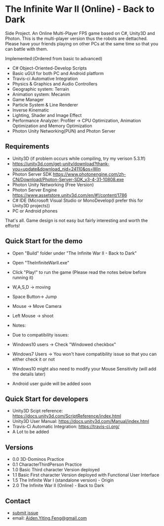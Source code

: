 The Infinite War II (Online) - Back to Dark
=========================

Side Project.
An Online Multi-Player FPS game based on C#, Unity3D and Photon.
This is the multi-player version thus the robots are dettached.
Please have your friends playing on other PCs at the same time so that you can battle with them.

Implemented:(Ordered from basic to advanced)
* C# Object-Oriented-Develop Scripts 
* Basic uGUI for both PC and Android platform
* Travis-ci Automative Integration
* Physics & Graphics and Audio Controllers
* Geographic system: Terrain
* Animation system: Mecanim
* Game Manager
* Particle System & Line Renderer
* Inverse Kinematic
* Lighting, Shader and Image Effect
* Performance Analyzer: Profiler -> CPU Optimization, Animation Optimization and Memory Optimization
* Photon Unity Networking(PUN) and Photon Server



Requirements
------------

* Unity3D (if problem occurs while compiling, try my verison 5.3.1f)
* https://unity3d.com/get-unity/download?thank-you=update&download_nid=24110&os=Win
* Photon Server SDK https://www.photonengine.com/zh-CN/Download/Photon-Server-SDK_v3-4-31-10808.exe
* Photon Unity Networking (Free Version)
* Photon Server Engine https://www.assetstore.unity3d.com/en/#!/content/1786
* C# IDE (Microsoft Visual Studio or MonoDevelop(I prefer this for Unity3D projects))
* PC or Android phones

That's all. Game design is not easy but fairly interesting and worth the efforts!



Quick Start for the demo
------------

* Open "Build" folder under "The Infinite War II - Back to Dark"
* Open "TheInfiniteWarII.exe"
* Click "Play!" to run the game (Please read the notes below before running it)
* W,A,S,D -> moving
* Space Button-> Jump
* Mouse -> Move Camera 
* Left Mouse -> shoot

* Notes:
* Due to compatibility issues:
* Windows10 users -> Check "Windowed checkbox" 
* Windows7 Users -> You won't have compatibility issue so that you can either check it or not
* Windows10 might also need to modify your Mouse Sensitivity (will add the details later)
* Android user guide will be added soon



Quick Start for developers
-------------

* Unity3D Scipt reference: https://docs.unity3d.com/ScriptReference/index.html
* Unity3D User Manual: https://docs.unity3d.com/Manual/index.html
* Travis-Ci Automatic Integration: https://travis-ci.org/
* A Lot to be added



Versions
-----------------
 * 0.0 3D-Dominos Practice
 * 0.1 CharacterThirdPerson Practice
 * 1.0 Basic Third character Version deployed
 * 1.1 Basic First character Version deployed with Functional User Interface
 * 1.5 The Infinite War I (standalone version) - Origin
 * 2.0 The Infinite War II (Online) - Back to Dark



Contact
----------
- [submit issue](https://github.com/AidenFeng/The-Infinite-War-II-Online----Back-to-Dark/issues/new)
- email: Aiden.Yiting.Feng@gmail.com

